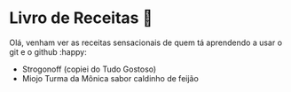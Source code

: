 # Livro de Receitas :cake:

Olá, venham ver as receitas sensacionais de quem tá aprendendo a usar o git e o github :happy:



- Strogonoff (copiei do Tudo Gostoso)
- Miojo Turma da Mônica sabor caldinho de feijão
